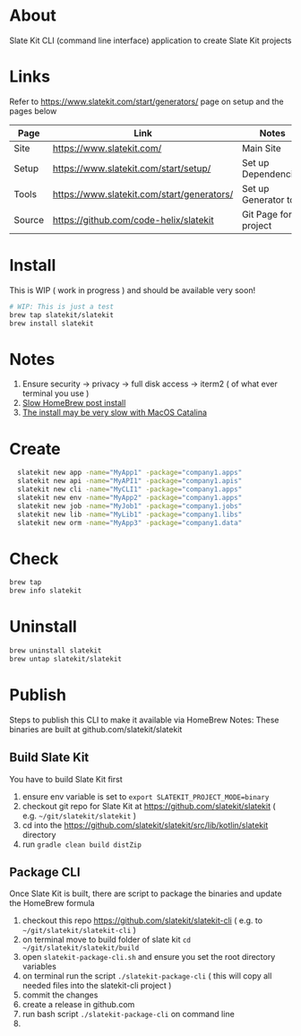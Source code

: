 # About
Slate Kit CLI (command line interface) application to create Slate Kit projects

# Links
Refer to https://www.slatekit.com/start/generators/ page on setup and the pages below

Page|Link|Notes
---|---|---
Site|https://www.slatekit.com/| Main Site
Setup|https://www.slatekit.com/start/setup/| Set up Dependencies
Tools|https://www.slatekit.com/start/generators/| Set up Generator tool
Source|https://github.com/code-helix/slatekit | Git Page for project

# Install
This is WIP ( work in progress ) and should be available very soon!
```bash
# WIP: This is just a test
brew tap slatekit/slatekit
brew install slatekit
```

# Notes
1. Ensure security -> privacy -> full disk access -> iterm2 ( of what ever terminal you use )
2. [Slow HomeBrew post install](https://discussions.apple.com/thread/251258165)
3. [The install may be very slow with MacOS Catalina](https://discourse.brew.sh/t/brew-install-very-slow-pauses-for-long-period-while-executing-usr-bin-sandbox-exec-in-post-install/7423)


# Create
```bash
  slatekit new app -name="MyApp1" -package="company1.apps"
  slatekit new api -name="MyAPI1" -package="company1.apis"
  slatekit new cli -name="MyCLI1" -package="company1.apps"
  slatekit new env -name="MyApp2" -package="company1.apps"
  slatekit new job -name="MyJob1" -package="company1.jobs"
  slatekit new lib -name="MyLib1" -package="company1.libs"
  slatekit new orm -name="MyApp3" -package="company1.data"
```

# Check
```bash
brew tap 
brew info slatekit
```

# Uninstall
```bash
brew uninstall slatekit
brew untap slatekit/slatekit
```

# Publish
Steps to publish this CLI to make it available via HomeBrew
Notes: These binaries are built at github.com/slatekit/slatekit

## Build Slate Kit
You have to build Slate Kit first
1. ensure env variable is set to `export SLATEKIT_PROJECT_MODE=binary`
2. checkout git repo for Slate Kit at https://github.com/slatekit/slatekit ( e.g. `~/git/slatekit/slatekit` )
3. cd into the https://github.com/slatekit/slatekit/src/lib/kotlin/slatekit directory
4. run `gradle clean build distZip`

## Package CLI
Once Slate Kit is built, there are script to package the binaries and update the HomeBrew formula
1. checkout this repo https://github.com/slatekit/slatekit-cli ( e.g. to `~/git/slatekit/slatekit-cli` )
2. on terminal move to build folder of slate kit `cd ~/git/slatekit/slatekit/build`
3. open `slatekit-package-cli.sh` and ensure you set the root directory variables
4. on terminal run the script `./slatekit-package-cli` ( this will copy all needed files into the slatekit-cli project )
5. commit the changes
6. create a release in github.com
2. run bash script `./slatekit-package-cli` on command line 
3. 
